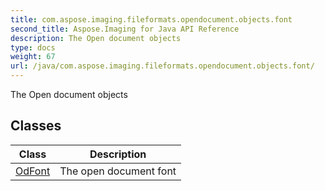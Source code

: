 ```yaml
---
title: com.aspose.imaging.fileformats.opendocument.objects.font
second_title: Aspose.Imaging for Java API Reference
description: The Open document objects
type: docs
weight: 67
url: /java/com.aspose.imaging.fileformats.opendocument.objects.font/
---
```


The Open document objects


## Classes

| Class | Description |
| --- | --- |
| [OdFont](../com.aspose.imaging.fileformats.opendocument.objects.font/odfont) | The open document font |
